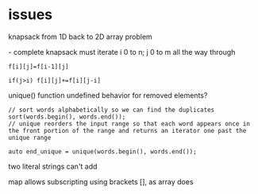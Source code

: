 # issues

knapsack from 1D back to 2D array problem

&#x20;\- complete knapsack must iterate i 0 to n; j 0 to m all the way through

`f[i][j]=f[i-1][j]`

`if(j>i) f[i][j]+=f[i][j-i]`

unique() function undefined behavior for removed elements?

`// sort words alphabetically so we can find the duplicates sort(words.begin(), words.end());`\
&#x20;`// unique reorders the input range so that each word appears once in the front portion of the range and returns an iterator one past the unique range`&#x20;

`auto end_unique = unique(words.begin(), words.end());`&#x20;

two literal strings can't add

map allows subscripting using brackets \[], as array does
